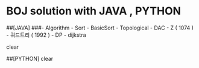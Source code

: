 # BOJ solution with JAVA , PYTHON

##[JAVA]
###- Algorithm
      - Sort
        - BasicSort 
        - Topological
      - DAC
        - Z ( 1074 ) 
        - 쿼드트리 ( 1992 )
      - DP
      - dijkstra
     

clear


##[PYTHON]
clear
